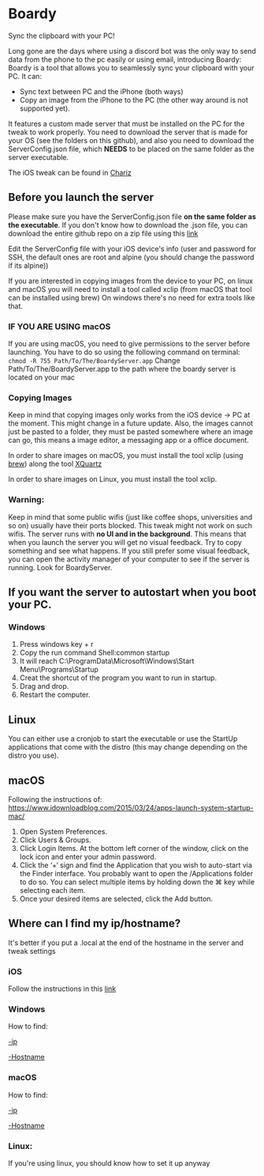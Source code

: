# Boardy
Sync the clipboard with your PC!

Long gone are the days where using a discord bot was the only way to send data from the phone to the pc easily or using email, introducing Boardy:
Boardy is a tool that allows you to seamlessly sync your clipboard with your PC. It can:
- Sync text between PC and the iPhone (both ways)
- Copy an image from the iPhone to the PC (the other way around is not supported yet). 

It features a custom made server that must be installed on the PC for the tweak to work properly.
You need to download the server that is made for your OS (see the folders on this github), and also you need to download the ServerConfig.json file, which **NEEDS** to be placed on the same folder as the server executable.

The iOS tweak can be found in [Chariz](https://chariz.com/buy/boardy)

## Before you launch the server
Please make sure you have the ServerConfig.json file **on the same folder as the executable**. If you don't know how to download the .json file, you can download the entire github repo on a zip file using this [link](https://github.com/Greg0109/BoardyServer/archive/master.zip)

Edit the ServerConfig file with your iOS device's info (user and password for SSH, the default ones are root and alpine (you should change the password if its alpine))

If you are interested in copying images from the device to your PC, on linux and macOS you will need to install a tool called xclip (from macOS that tool can be installed using brew)
On windows there's no need for extra tools like that.

### IF YOU ARE USING macOS
If you are using macOS, you need to give permissions to the server before launching. 
You have to do so using the following command on terminal:
```chmod -R 755 Path/To/The/BoardyServer.app```
Change Path/To/The/BoardyServer.app to the path where the boardy server is located on your mac

### Copying Images
Keep in mind that copying images only works from the iOS device -> PC at the moment. This might change in a future update.
Also, the images cannot just be pasted to a folder, they must be pasted somewhere where an image can go, this means a image editor, a messaging app or a office document.

In order to share images on macOS, you must install the tool xclip (using [brew](https://brew.sh/)) along the tool [XQuartz](https://www.xquartz.org/)

In order to share images on Linux, you must install the tool xclip.

### Warning:
 Keep in mind that some public wifis (just like coffee shops, universities and so on) usually have their ports blocked. This tweak might not work on such wifis.
 The server runs with **no UI and in the background**. This means that when you launch the server you will get no visual feedback. Try to copy something and see what happens. If you still prefer some visual feedback, you can open the activity manager of your computer to see if the server is running. Look for BoardyServer.

## If you want the server to autostart when you boot your PC.
### Windows
1. Press windows key + r
2. Copy the run command Shell:common startup
3. It will reach C:\ProgramData\Microsoft\Windows\Start Menu\Programs\Startup
4. Creat the shortcut of the program you want to run in startup.
5. Drag and drop.
6. Restart the computer. 

## Linux
You can either use a cronjob to start the executable or use the StartUp applications that come with the distro (this may change depending on the distro you use).

## macOS

Following the instructions of: https://www.idownloadblog.com/2015/03/24/apps-launch-system-startup-mac/

1. Open System Preferences.
2. Click Users & Groups.
3. Click Login Items. At the bottom left corner of the window, click on the lock icon and enter your admin password.
4. Click the ‘+‘ sign and find the Application that you wish to auto-start via the Finder interface. You probably want to open the /Applications folder to do so. You can select multiple items by holding down the ⌘ key while selecting each item.
5. Once your desired items are selected, click the Add button.

## Where can I find my ip/hostname?
It's better if you put a .local at the end of the hostname in the server and tweak settings

### iOS
Follow the instructions in this [link](https://www.businessinsider.com/how-to-find-ip-address-on-ipad)

### Windows
How to find:
  
[-ip](https://support.microsoft.com/en-us/windows/find-your-ip-address-f21a9bbc-c582-55cd-35e0-73431160a1b9)
  
[-Hostname](https://kb.iu.edu/d/avza#:~:text=From%20the%20Start%20menu%2C%20select,the%20machine%20without%20the%20domain.)

### macOS
How to find:
  
[-ip](https://www.hellotech.com/guide/for/how-to-find-ip-address-on-mac)
  
[-Hostname](https://support.apple.com/guide/mac-help/find-your-computers-name-and-network-address-mchlp1177/mac#:~:text=Find%20your%20computer's%20local%20hostname&text=Bonjour%2Dcompatible%20services.-,On%20your%20Mac%2C%20choose%20Apple%20menu,System%20Preferences%2C%20then%20click%20Sharing.&text=Your%20computer's%20local%20hostname%20is,the%20top%20of%20Sharing%20preferences.)

### Linux:
If you're using linux, you should know how to set it up anyway